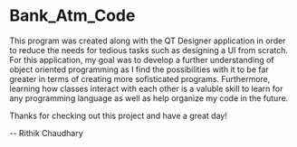 # Bank_Atm_Code
This program was created along with the QT Designer application in order to reduce the needs for tedious tasks such as designing a UI from scratch. For this application, my goal was to develop a further understanding of object oriented programming as I find the possibilities with it to be far greater in terms of creating more sofisticated programs. Furthermore, learning how classes interact with each other is a valuble skill to learn for any programming language as well as help organize my code in the future. 

Thanks for checking out this project and have a great day!

-- Rithik Chaudhary
